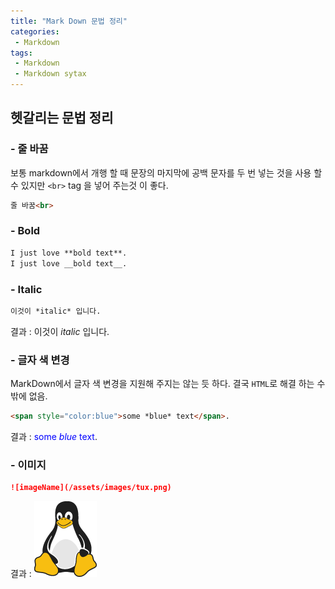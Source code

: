 ```yaml
---
title: "Mark Down 문법 정리"
categories:
 - Markdown
tags:
 - Markdown
 - Markdown sytax
---
```


## 헷갈리는 문법 정리

### - **줄 바꿈**
보통 markdown에서 개행 할 때 문장의 마지막에 공백 문자를 두 번 넣는 것을 사용 할 수 있지만 `<br>` tag 을 넣어 주는것 이 좋다.
```markdown
줄 바꿈<br>
```
### - **Bold**
```md
I just love **bold text**.
I just love __bold text__.

```

### - **Italic**
```md
이것이 *italic* 입니다.
```
결과 : 이것이 *italic* 입니다.

### - **글자 색 변경**
MarkDown에서 글자 색 변경을 지원해 주지는 않는 듯 하다. 결국 `HTML`로 해결 하는 수 밖에 없음.
```md
<span style="color:blue">some *blue* text</span>.
```
결과 : <span style="color:blue">some *blue* text</span>.

### - **이미지**
```md
![imageName](/assets/images/tux.png)
```
결과 : ![imageName](/assets/images/tux.png)
